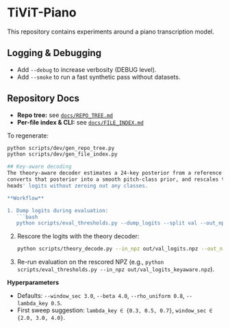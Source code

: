 # TiViT-Piano

This repository contains experiments around a piano transcription model.

## Logging & Debugging
- Add `--debug` to increase verbosity (DEBUG level).
- Add `--smoke` to run a fast synthetic pass without datasets.

## Repository Docs
- **Repo tree:** see [`docs/REPO_TREE.md`](docs/REPO_TREE.md)
- **Per-file index & CLI:** see [`docs/FILE_INDEX.md`](docs/FILE_INDEX.md)

To regenerate:
```bash
python scripts/dev/gen_repo_tree.py
python scripts/dev/gen_file_index.py

## Key-aware decoding
The theory-aware decoder estimates a 24-key posterior from a reference logit head,
converts that posterior into a smooth pitch-class prior, and rescales the selected
heads' logits without zeroing out any classes.

**Workflow**

1. Dump logits during evaluation:
   ```bash
   python scripts/eval_thresholds.py --dump_logits --split val --out_npz out/val_logits.npz
   ```
2. Rescore the logits with the theory decoder:
   ```bash
   python scripts/theory_decode.py --in_npz out/val_logits.npz --out_npz out/val_logits_keyaware.npz
   ```
3. Re-run evaluation on the rescored NPZ (e.g., `python scripts/eval_thresholds.py --in_npz out/val_logits_keyaware.npz`).

**Hyperparameters**

- Defaults: `--window_sec 3.0`, `--beta 4.0`, `--rho_uniform 0.8`, `--lambda_key 0.5`.
- First sweep suggestion: `lambda_key ∈ {0.3, 0.5, 0.7}`, `window_sec ∈ {2.0, 3.0, 4.0}`.
